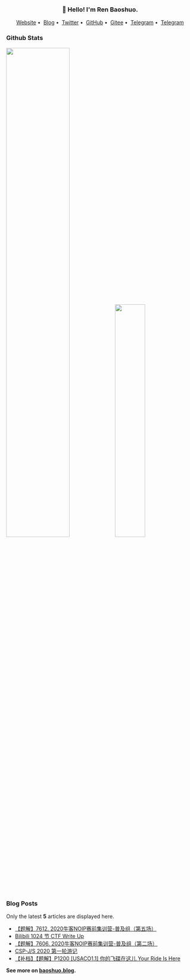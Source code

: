 <h3 align="center">👋 Hello! I'm Ren Baoshuo.</h3>

<p align="center">
<a href="https://baoshuo.ren">Website</a>&nbsp;•&nbsp;
<a href="https://baoshuo.blog">Blog</a>&nbsp;•&nbsp;
<a href="https://twitter.com/renbaoshuo">Twitter</a>&nbsp;•&nbsp;
<a href="https://github.com/renbaoshuo">GitHub</a>&nbsp;•&nbsp;
<a href="https://gitee.com/renbaoshuo">Gitee</a>&nbsp;•&nbsp;
<a href="https://t.me/baoshuo">Telegram</a>&nbsp;•&nbsp;
<a href="https://baoshuo.ren/about.html">Telegram</a>
</p>

<p id="baoshuo-age" align="center" style="display: none;"></p>

### Github Stats

<a href="https://github.com/renbaoshuo"><img src="https://github-readme-stats.vercel.app/api?username=renbaoshuo&show_icons=true&layout=compact&count_private=true&hide_title=true&theme=default" style="width: 58%; max-width: 58%; min-width: 58%;"><img src="https://github-readme-stats.vercel.app/api/top-langs/?username=renbaoshuo&layout=compact&count_private=true&theme=default" style="width: 40%; max-width: 40%; min-width: 40%;"></a>

### Blog Posts

Only the latest **5** articles are displayed here.

<!--START_SECTION:posts-->
* [【题解】7612. 2020牛客NOIP赛前集训营-普及组（第五场）](https:&#x2F;&#x2F;baoshuo.blog&#x2F;post&#x2F;V0OJdaGGN&#x2F;)
* [Bilibili 1024 节 CTF Write Up](https:&#x2F;&#x2F;baoshuo.blog&#x2F;post&#x2F;miYNmmHLt&#x2F;)
* [【题解】7606. 2020牛客NOIP赛前集训营-普及组（第二场）](https:&#x2F;&#x2F;baoshuo.blog&#x2F;post&#x2F;DCpFAwc1x&#x2F;)
* [CSP-J&#x2F;S 2020 第一轮游记](https:&#x2F;&#x2F;baoshuo.blog&#x2F;post&#x2F;CSP-2020-round-1-trip-record&#x2F;)
* [【补档】【题解】P1200 [USACO1.1] 你的飞碟在这儿 Your Ride Is Here](https:&#x2F;&#x2F;baoshuo.blog&#x2F;post&#x2F;E3NP3ip7r&#x2F;)
<!--END_SECTION:posts-->

**See more on [baoshuo.blog](https://baoshuo.blog).**

